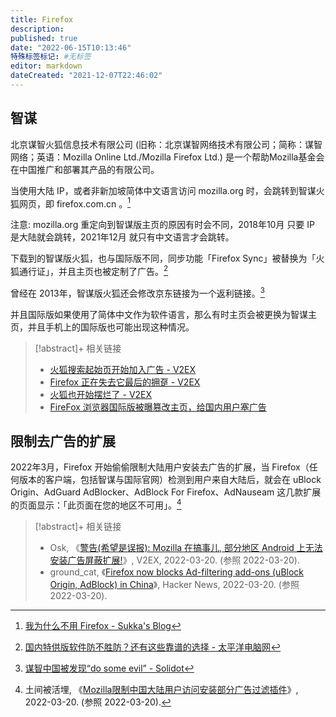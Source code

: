 ```yaml
---
title: Firefox
description:
published: true
date: "2022-06-15T10:13:46"
特殊标签标记: #无标签
editor: markdown
dateCreated: "2021-12-07T22:46:02"
---
```


## 智谋

北京谋智火狐信息技术有限公司 (旧称：北京谋智网络技术有限公司；简称：谋智网络；英语：Mozilla Online Ltd./Mozilla Firefox Ltd.) 是一个帮助Mozilla基金会在中国推广和部署其产品的有限公司。 

当使用大陆 IP，或者非新加坡简体中文语言访问 mozilla.org 时，会跳转到智谋火狐网页，即 firefox.com.cn 。[^307140]

[^307140]: [我为什么不用 Firefox - Sukka's Blog](https://web.archive.org/web/20210307140152/https://blog.skk.moe/post/why-not-use-firefox/)

注意: mozilla.org 重定向到智谋版主页的原因有时会不同，2018年10月 只要 IP 是大陆就会跳转，2021年12月 就只有中文语言才会跳转。

下载到的智谋版火狐，也与国际版不同，同步功能「Firefox Sync」被替换为「火狐通行证」，并且主页也被定制了广告。[^13549785]

[^13549785]: [国内特供版软件防不胜防？还有这些靠谱的选择 - 太平洋电脑网](https://web.archive.org/web/20201030170141/https://pcedu.pconline.com.cn/1354/13549785.html)

曾经在 2013年，智谋版火狐还会修改京东链接为一个返利链接。[^37355]

[^37355]: [谋智中国被发现“do some evil” - Solidot](https://web.archive.org/web/20200903045651/https://www.solidot.org/story?sid=37355)

并且国际版如果使用了简体中文作为软件语言，那么有时主页会被更换为智谋主页，并且手机上的国际版也可能出现这种情况。

> [!abstract]+ 相关链接
>
> +   [火狐搜索起始页开始加入广告 - V2EX](https://web.archive.org/web/20211115072527/https://www.v2ex.com/t/500423)
> +   [Firefox 正在失去它最后的拥趸 - V2EX](https://web.archive.org/web/20211115072526/https://www.v2ex.com/t/802450)
> +   [火狐也开始摆烂了 - V2EX](https://web.archive.org/web/20211207160732/https://v2ex.com/t/813358)  
> +   [FireFox 浏览器国际版被曝篡改主页，给国内用户塞广告](https://web.archive.org/web/20211115043129/https://posts.careerengine.us/p/6187195848a01b473858640b)

## 限制去广告的扩展

2022年3月，Firefox 开始偷偷限制大陆用户安装去广告的扩展，当 Firefox（任何版本的客户端，包括智谋与国际官网）检测到用户来自大陆后，就会在 uBlock Origin、AdGuard AdBlocker、AdBlock For Firefox、AdNauseam 这几款扩展的页面显示：「此页面在您的地区不可用」。[^6773]

[^6773]: 土间被活埋, 《[Mozilla限制中国大陆用户访问安装部分广告过滤插件](https://web.archive.org/web/20220320070854/https://bgme.me/@bgme/107986773834355287)》, 2022-03-20. (参照 2022-03-20).

> [!abstract]+ 相关链接
>
> +   Osk, 《[警告(希望是误报): Mozilla 在搞事儿, 部分地区 Android 上无法安装广告屏蔽扩展!](https://web.archive.org/web/20220320065407/https://www.v2ex.com/t/841567)》, V2EX, 2022-03-20. (参照 2022-03-20).
> +   ground_cat, 《[Firefox now blocks Ad-filtering add-ons (uBlock Origin, AdBlock) in China](https://web.archive.org/web/20220320052216/https://news.ycombinator.com/item?id=30740366)》, Hacker News, 2022-03-20. (参照 2022-03-20).
